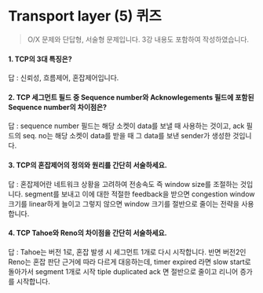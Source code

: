 # Transport layer (5) 퀴즈

> O/X 문제와 단답형, 서술형 문제입니다. 3강 내용도 포함하여 작성하였습니다.

#### 1. TCP의 3대 특징은?

답 : 신뢰성, 흐름제어, 혼잡제어입니다.

#### 2. TCP 세그먼트 필드 중 Sequence number와 Acknowlegements 필드에 포함된 Sequence number의 차이점은?

답 : sequence number 필드는 해당 소켓이 data를 보낼 때 사용하는 것이고, ack 필드의 seq. no는 해당 소켓이 data를 받을 때 그 data를 보낸 sender가 생성한 것입니다.

#### 3. TCP의 혼잡제어의 정의와 원리를 간단히 서술하세요.

답 : 혼잡제어란 네트워크 상황을 고려하여 전송속도 즉 window size를 조절하는 것입니다. segment를 보내고 이에 대한 적절한 feedback을 받으면 congestion window 크기를 linear하게 늘이고 그렇지 않으면 window 크기를 절반으로 줄이는 전략을 사용합니다.

#### 4. TCP Tahoe와 Reno의 차이점을 간단히 서술하세요.
 
답 : Tahoe는 버전 1로, 혼잡 발생 시 세그먼트 1개로 다시 시작합니다. 반면 버전2인 Reno는 혼잡 판단 근거에 따라 다르게 대응하는데, timer expired 라면 slow start로 돌아가서 segment 1개로 시작
tiple duplicated ack 면 절반으로 줄이고 리니어 증가를 시작합니다.
